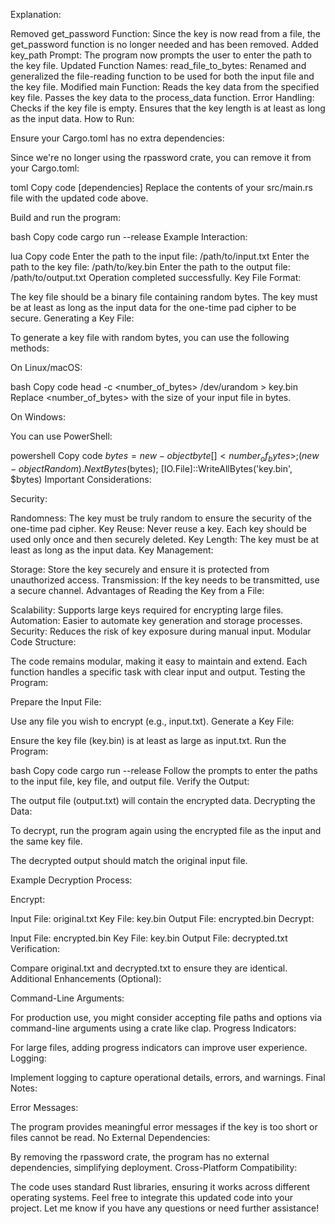Explanation:

Removed get_password Function: Since the key is now read from a file, the get_password function is no longer needed and has been removed.
Added key_path Prompt: The program now prompts the user to enter the path to the key file.
Updated Function Names:
read_file_to_bytes: Renamed and generalized the file-reading function to be used for both the input file and the key file.
Modified main Function:
Reads the key data from the specified key file.
Passes the key data to the process_data function.
Error Handling:
Checks if the key file is empty.
Ensures that the key length is at least as long as the input data.
How to Run:

Ensure your Cargo.toml has no extra dependencies:

Since we're no longer using the rpassword crate, you can remove it from your Cargo.toml:

toml
Copy code
[dependencies]
Replace the contents of your src/main.rs file with the updated code above.

Build and run the program:

bash
Copy code
cargo run --release
Example Interaction:

lua
Copy code
Enter the path to the input file: /path/to/input.txt
Enter the path to the key file: /path/to/key.bin
Enter the path to the output file: /path/to/output.txt
Operation completed successfully.
Key File Format:

The key file should be a binary file containing random bytes.
The key must be at least as long as the input data for the one-time pad cipher to be secure.
Generating a Key File:

To generate a key file with random bytes, you can use the following methods:

On Linux/macOS:

bash
Copy code
head -c <number_of_bytes> /dev/urandom > key.bin
Replace <number_of_bytes> with the size of your input file in bytes.

On Windows:

You can use PowerShell:

powershell
Copy code
$bytes = new-object byte[] <number_of_bytes>; (new-object Random).NextBytes($bytes); [IO.File]::WriteAllBytes('key.bin', $bytes)
Important Considerations:

Security:

Randomness: The key must be truly random to ensure the security of the one-time pad cipher.
Key Reuse: Never reuse a key. Each key should be used only once and then securely deleted.
Key Length: The key must be at least as long as the input data.
Key Management:

Storage: Store the key securely and ensure it is protected from unauthorized access.
Transmission: If the key needs to be transmitted, use a secure channel.
Advantages of Reading the Key from a File:

Scalability: Supports large keys required for encrypting large files.
Automation: Easier to automate key generation and storage processes.
Security: Reduces the risk of key exposure during manual input.
Modular Code Structure:

The code remains modular, making it easy to maintain and extend.
Each function handles a specific task with clear input and output.
Testing the Program:

Prepare the Input File:

Use any file you wish to encrypt (e.g., input.txt).
Generate a Key File:

Ensure the key file (key.bin) is at least as large as input.txt.
Run the Program:

bash
Copy code
cargo run --release
Follow the prompts to enter the paths to the input file, key file, and output file.
Verify the Output:

The output file (output.txt) will contain the encrypted data.
Decrypting the Data:

To decrypt, run the program again using the encrypted file as the input and the same key file.

The decrypted output should match the original input file.

Example Decryption Process:

Encrypt:

Input File: original.txt
Key File: key.bin
Output File: encrypted.bin
Decrypt:

Input File: encrypted.bin
Key File: key.bin
Output File: decrypted.txt
Verification:

Compare original.txt and decrypted.txt to ensure they are identical.
Additional Enhancements (Optional):

Command-Line Arguments:

For production use, you might consider accepting file paths and options via command-line arguments using a crate like clap.
Progress Indicators:

For large files, adding progress indicators can improve user experience.
Logging:

Implement logging to capture operational details, errors, and warnings.
Final Notes:

Error Messages:

The program provides meaningful error messages if the key is too short or files cannot be read.
No External Dependencies:

By removing the rpassword crate, the program has no external dependencies, simplifying deployment.
Cross-Platform Compatibility:

The code uses standard Rust libraries, ensuring it works across different operating systems.
Feel free to integrate this updated code into your project. Let me know if you have any questions or need further assistance!